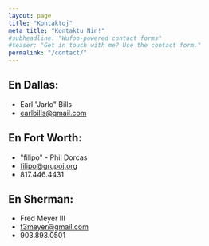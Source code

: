 ```yaml
---
layout: page
title: "Kontaktoj"
meta_title: "Kontaktu Nin!"
#subheadline: "Wufoo-powered contact forms"
#teaser: "Get in touch with me? Use the contact form."
permalink: "/contact/"
---
```


## En Dallas:
* Earl "Jarlo" Bills
* earlbills@gmail.com


## En Fort Worth:
* "filipo" - Phil Dorcas
* filipo@grupoj.org
* 817.446.4431


## En Sherman:
* Fred Meyer III 
* f3meyer@gmail.com
* 903.893.0501
